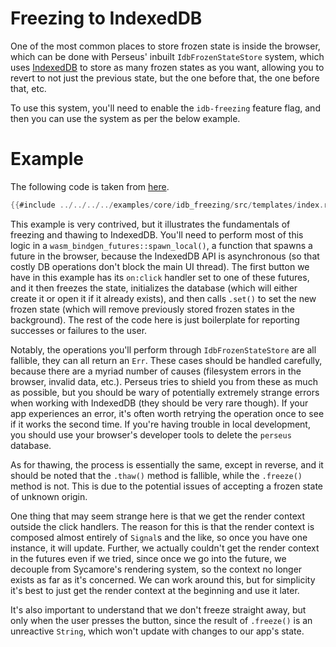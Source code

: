 # Freezing to IndexedDB

One of the most common places to store frozen state is inside the browser, which can be done with Perseus' inbuilt `IdbFrozenStateStore` system, which uses [IndexedDB]() to store as many frozen states as you want, allowing you to revert to not just the previous state, but the one before that, the one before that, etc.

To use this system, you'll need to enable the `idb-freezing` feature flag, and then you can use the system as per the below example.

# Example

The following code is taken from [here](https://github.com/arctic-hen7/perseus/tree/main/examples/idb_freezing/src/idb.rs).

```rust
{{#include ../../../../examples/core/idb_freezing/src/templates/index.rs}}
```

This example is very contrived, but it illustrates the fundamentals of freezing and thawing to IndexedDB. You'll need to perform most of this logic in a `wasm_bindgen_futures::spawn_local()`, a function that spawns a future in the browser, because the IndexedDB API is asynchronous (so that costly DB operations don't block the main UI thread). The first button we have in this example has its `on:click` handler set to one of these futures, and it then freezes the state, initializes the database (which will either create it or open it if it already exists), and then calls `.set()` to set the new frozen state (which will remove previously stored frozen states in the background). The rest of the code here is just boilerplate for reporting successes or failures to the user.

Notably, the operations you'll perform through `IdbFrozenStateStore` are all fallible, they can all return an `Err`. These cases should be handled carefully, because there are a myriad number of causes (filesystem errors in the browser, invalid data, etc.). Perseus tries to shield you from these as much as possible, but you should be wary of potentially extremely strange errors when working with IndexedDB (they should be very rare though). If your app experiences an error, it's often worth retrying the operation once to see if it works the second time. If you're having trouble in local development, you should use your browser's developer tools to delete the `perseus` database.

As for thawing, the process is essentially the same, except in reverse, and it should be noted that the `.thaw()` method is fallible, while the `.freeze()` method is not. This is due to the potential issues of accepting a frozen state of unknown origin.

One thing that may seem strange here is that we get the render context outside the click handlers. The reason for this is that the render context is composed almost entirely of `Signal`s and the like, so once you have one instance, it will update. Further, we actually couldn't get the render context in the futures even if we tried, since once we go into the future, we decouple from Sycamore's rendering system, so the context no longer exists as far as it's concerned. We can work around this, but for simplicity it's best to just get the render context at the beginning and use it later.

It's also important to understand that we don't freeze straight away, but only when the user presses the button, since the result of `.freeze()` is an unreactive `String`, which won't update with changes to our app's state.
